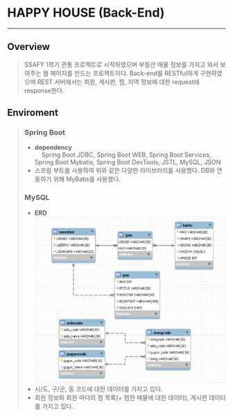 # HAPPY HOUSE (Back-End)  

---  

## Overview
> SSAFY 1학기 관통 프로젝트로 시작하였으며 부동산 매물 정보를 가지고 와서 보여주는 웹 페이지를 만드는 프로젝트이다.
> Back-end를 RESTful하게 구현하였으며 REST 서버에서는 회원, 게시판, 찜, 지역 정보에 대한 request에 response한다.  

## Enviroment
> ### Spring Boot  
> - __dependency__  
>  &nbsp; &nbsp; Spring Boot JDBC, Spring Boot WEB, Spring Boot Services, Spring Boot Mybatis, Spring Boot DevTools, JSTL, MySQL, JSON
> - 스프링 부트를 사용하여 위와 같은 다양한 라이브러리를 사용했다. DB와 연동하기 위해 MyBatis를 사용했다.  
> ### MySQL
> - __ERD__  
> ![ERD](https://github.com/jaeseok-go/HappyHouse_Back-end/blob/main/img/%EC%B5%9C%EC%A2%85%20ERD(%EC%82%AC%EC%A7%84).JPG)
> - 시/도, 구/군, 동 코드에 대한 데이터를 가지고 있다.
> - 회원 정보와 회원 마다의 찜 목록(+ 찜한 매물에 대한 데이터), 게시판 데이터를 가지고 있다.
